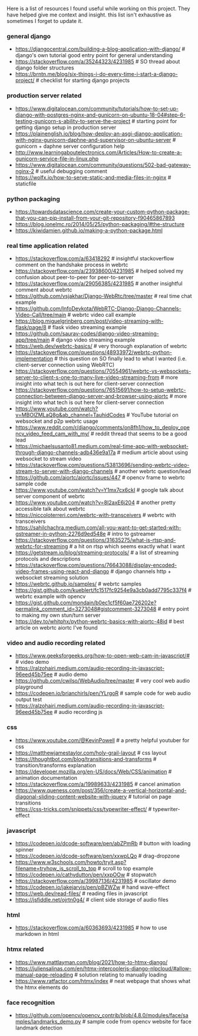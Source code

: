 Here is a list of resources I found useful while working on this project. They have helped give me context and insight.  this list isn't exhaustive as sometimes I forget to update it. 


### general django
- https://djangocentral.com/building-a-blog-application-with-django/  # django's own tutorial good entry point for general understanding  
- https://stackoverflow.com/a/35244323/4231985  # SO thread about django folder structures
- https://brntn.me/blog/six-things-i-do-every-time-i-start-a-django-project/  # checklist for starting django projects 


### production server related
- https://www.digitalocean.com/community/tutorials/how-to-set-up-django-with-postgres-nginx-and-gunicorn-on-ubuntu-18-04#step-6-testing-gunicorn-s-ability-to-serve-the-project  # starting point for getting django setup in production server
- https://plainenglish.io/blog/how-deploy-an-asgi-django-application-with-nginx-gunicorn-daphne-and-supervisor-on-ubuntu-server # gunicorn + daphne server configuration help  
- http://www.learningaboutelectronics.com/Articles/How-to-create-a-gunicorn-service-file-in-linux.php  
- https://www.digitalocean.com/community/questions/502-bad-gateway-nginx-2  # useful debugging comment
- https://wolfx.io/how-to-serve-static-and-media-files-in-nginx  # staticfile


### python packaging
- https://towardsdatascience.com/create-your-custom-python-package-that-you-can-pip-install-from-your-git-repository-f90465867893
- https://blog.ionelmc.ro/2014/05/25/python-packaging/#the-structure
- https://kiwidamien.github.io/making-a-python-package.html


### real time application related
- https://stackoverflow.com/a/63418292  # insightful stackoverflow comment on the handshake process in webrtc
- https://stackoverflow.com/a/23938600/4231985  # helped solved my confusion about peer-to-peer for peer-to-server
- https://stackoverflow.com/a/29056385/4231985  # another insightful comment about webrtc
- https://github.com/vsjakhar/Django-WebRtc/tree/master # real time chat example  
- https://github.com/InfoDevkota/WebRTC-Django-Django-Channels-Video-Call/tree/main # webrtc video call example  
- https://blog.miguelgrinberg.com/post/video-streaming-with-flask/page/8  # flask video streaming example 
- https://github.com/saurav-codes/django-video-streaming-app/tree/main  # django video streaming example
- https://web.dev/webrtc-basics/ # very thorough explanation of webrtc
- https://stackoverflow.com/questions/48933972/webrtc-python-implementation  # this question on SO finally lead to what I wanted (i.e. client-server connection using WebRTC)
- https://stackoverflow.com/questions/70554961/webrtc-vs-websockets-server-to-client-s-one-to-many-live-video-streaming-from  # more insight into what tech is out here for client-server connection
- https://stackoverflow.com/questions/76515691/how-to-setup-webrtc-connection-between-django-server-and-browser-using-aiortc  # more insight into what tech is out here for client-server connection
- https://www.youtube.com/watch?v=MBOlZMLaQ8g&ab_channel=TauhidCodes  # YouTube tutorial on websocket and p2p webrtc usage
- https://www.reddit.com/r/django/comments/on8fh1/how_to_deploy_opencv_video_feed_cam_with_my/  # reddit thread that seems to be a good lead
- https://michaelsusanto81.medium.com/real-time-app-with-websocket-through-django-channels-adb436e9a17a  # medium article about using websocket to stream video
- https://stackoverflow.com/questions/53813696/sending-webrtc-video-stream-to-server-with-django-channels  # another webrtc question/lead 
- https://github.com/aiortc/aiortc/issues/447  # opencv frame to webrtc sample code
- https://www.youtube.com/watch?v=Y1mx7cx6ckI  # google talk about server component of webrtc
- https://www.youtube.com/watch?v=8I2axE6j204  # another pretty accessible talk about webrtc
- https://niccoloterreri.com/webrtc-with-transceivers  # webrtc with transceivers
- https://sahilchachra.medium.com/all-you-want-to-get-started-with-gstreamer-in-python-2276d9ed548e  # intro to gstreamer
- https://stackoverflow.com/questions/31635275/what-is-rtsp-and-webrtc-for-streaming  # a hit on rtsp which seems exactly what I want
- https://getstream.io/blog/streaming-protocols/  # a list of streaming protocols and descriptions
- https://stackoverflow.com/questions/76643088/display-encoded-video-frames-using-react-and-django  # django channels http + websocket streaming solution
- https://webrtc.github.io/samples/  # webrtc samples
- https://gist.github.com/kueblert/fc1517fc9254e9a3cb0add7795c337f4  # webrtc example with opencv
- https://gist.github.com/mondain/b0ec1cf5f60ae726202e?permalink_comment_id=3273048#gistcomment-3273048  # entry point to making my own stun/turn server
- https://dev.to/whitphx/python-webrtc-basics-with-aiortc-48id  # best article on webrtc aiortc I've found


### video and audio recording related
- https://www.geeksforgeeks.org/how-to-open-web-cam-in-javascript/#  # video demo
- https://ralzohairi.medium.com/audio-recording-in-javascript-96eed45b75ee  # audio demo
- https://github.com/cwilso/WebAudio/tree/master  # very cool web audio playground
- https://codepen.io/brianchirls/pen/YLrgoR  # sample code for web audio output test
- https://ralzohairi.medium.com/audio-recording-in-javascript-96eed45b75ee  # audio recording js  


### css
- https://www.youtube.com/@KevinPowell  # a pretty helpful youtuber for css
- https://matthewjamestaylor.com/holy-grail-layout  # css layout
- https://thoughtbot.com/blog/transitions-and-transforms  # transition/transforms explanation
- https://developer.mozilla.org/en-US/docs/Web/CSS/animation  # animation documentation
- https://stackoverflow.com/a/19989633/4231985  # cancel animation
- https://www.queness.com/post/356/create-a-vertical-horizontal-and-diagonal-sliding-content-website-with-jquery  # tutorial on page transitions
- https://css-tricks.com/snippets/css/typewriter-effect/  # typewriter-effect


### javascript 
- https://codepen.io/dcode-software/pen/abZPmRb  # button with loading spinner
- https://codepen.io/dcode-software/pen/xxwpLQo  # drag-dropzone  
- https://www.w3schools.com/howto/tryit.asp?filename=tryhow_js_scroll_to_top  # scroll to top example  
- https://codepen.io/cathydutton/pen/xxpOOw  # stopwatch
- https://stackoverflow.com/a/39987136/4231985  # oscillator demo
- https://codepen.io/jakejarvis/pen/pBZWZw  # hand wave-effect
- https://web.dev/read-files/  # reading files in javascript
- https://jsfiddle.net/ojrtn0g4/  # client side storage of audio files


### html 
- https://stackoverflow.com/a/60363693/4231985  # how to use markdown in html


### htmx related
- https://www.mattlayman.com/blog/2021/how-to-htmx-django/
- https://juliensalinas.com/en/htmx-intercoolerjs-django-nlpcloud/#allow-manual-page-reloading  # solution relating to manually loading 
- https://www.ratfactor.com/htmx/index  # neat webpage that shows what the htmx elements do


### face recognition
- https://github.com/opencv/opencv_contrib/blob/4.8.0/modules/face/samples/landmarks_demo.py  # sample code from opencv website for face landmark detection 